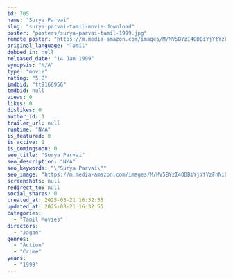 ```yaml
---
id: 705
name: "Surya Parvai"
slug: "surya-parvai-tamil-movie-download"
poster: "posters/surya-parvai-tamil-1999.jpg"
remote_poster: "https://m.media-amazon.com/images/M/MV5BYzI4ODBiYjYtYzFhNi00OTg1LWE0YzgtMDI2NzhmM2VjY2I1XkEyXkFqcGdeQXVyMjA4OTI5NDQ@._V1_SX300.jpg"
original_language: "Tamil"
dubbed_in: null
released_date: "14 Jan 1999"
synopsis: "N/A"
type: "movie"
rating: "5.8"
imdbid: "tt9166956"
tmdbid: null
views: 0
likes: 0
dislikes: 0
author_id: 1
trailer_url: null
runtime: "N/A"
is_featured: 0
is_active: 1
is_comingsoon: 0
seo_title: "Surya Parvai"
seo_description: "N/A"
seo_keywords: "\"Surya Parvai\""
seo_image: "https://m.media-amazon.com/images/M/MV5BYzI4ODBiYjYtYzFhNi00OTg1LWE0YzgtMDI2NzhmM2VjY2I1XkEyXkFqcGdeQXVyMjA4OTI5NDQ@._V1_SX300.jpg"
screenshots: null
redirect_to: null
social_shares: 0
created_at: 2025-03-21 16:32:55
updated_at: 2025-03-21 16:32:55
categories:
  - "Tamil Movies"
directors:
  - "Jagan"
genres:
  - "Action"
  - "Crime"
years:
  - "1999"
---
```

